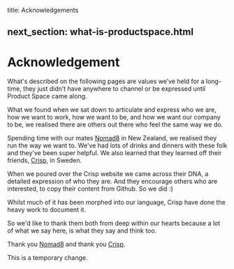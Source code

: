 title: Acknowledgements

next_section: what-is-productspace.html
---

Acknowledgement
=============================

What's described on the following pages are values we’ve held for a long-time, they just didn’t have anywhere to channel or be expressed until Product Space came along.

What we found when we sat down to articulate and express who we are, how we want to work, how we want to be, and how we want our company to be, we realised there are others out there who feel the same way we do. 

Spending time with our mates [Nomad8](https://www.noamd8.com) in New Zealand, we realised they run the way we want to. We've had lots of drinks and dinners with these folk and they've been super helpful. We also learned that they learned off their friends, [Crisp](https://www.crisp.se), in Sweden. 

When we poured over the Crisp website we came across their DNA, a detailed expression of who they are. And they encourage others who are interested, to copy their content from Github. So we did :) 

Whilst much of it has been morphed into our language, Crisp have done the heavy work to document it.

So we'd like to thank them both from deep within our hearts because a lot of what we say here, is what they say and think too.

Thank you [Nomad8](https://www.nomad8.com) and thank you [Crisp](https://www.crisp.se).

This is a temporary change.
